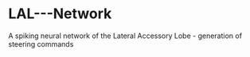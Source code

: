 # LAL---Network
A spiking neural network of the Lateral Accessory Lobe - generation of steering commands
